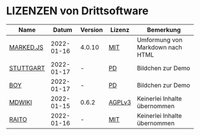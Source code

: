 LIZENZEN von Drittsoftware
==========================

Name                | Datum      | Version | Lizenz            | Bemerkung
--------------------|------------|---------|-------------------|---------------------------------
[MARKED.JS][MARKED] | 2022-01-16 | 4.0.10  | [MIT][MARKEDL]    | Umformung von Markdown nach HTML
[STUTTGART][STGT]   | 2022-01-17 | -       | [PD][STGTL]       | Bildchen zur Demo
[BOY][BOY]          | 2022-01-17 | -       | [PD][BOYL]        | Bildchen zur Demo
[MDWIKI][MDWIKI]    | 2022-01-15 | 0.6.2   | [AGPLv3][MDWIKIL] | Keinerlei Inhalte übernommen
[RAITO][RAITO]      | 2022-01-16 | -       | [MIT][RAITOL]     | Keinerlei Inhalte übernommen

[MARKED]:  https://marked.js.org
[MARKEDL]: https://marked.js.org/license
[MDWIKI]:  http://www.mdwiki.info/
[MDWIKIL]: https://github.com/Dynalon/mdwiki/blob/master/AGPLv3.txt
[RAITO]:   https://github.com/arnaudsm/raito/
[RAITOL]:  https://github.com/arnaudsm/raito/blob/master/LICENSE
[STGT]:    https://upload.wikimedia.org/wikipedia/commons/f/f8/Coat_of_arms_of_Stuttgart.svg
[STGTL]:   https://en.wikipedia.org/wiki/public_domain
[BOY]:     https://publicdomainvectors.org/download.php?file=Gerald_G_Boy_Face_Cartoon_3.svg
[BOYL]:    https://creativecommons.org/publicdomain/zero/1.0/
